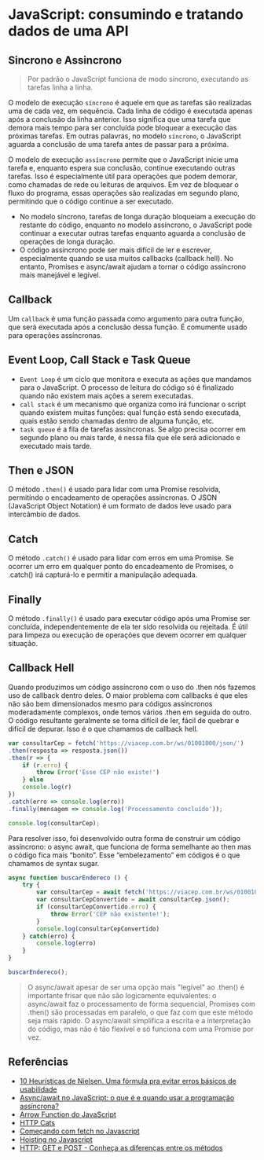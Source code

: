 # JavaScript: consumindo e tratando dados de uma API

## Sincrono e Assincrono

> Por padrão o JavaScript funciona de modo síncrono, executando as tarefas linha a linha.

O modelo de execução `síncrono` é aquele em que as tarefas são realizadas uma de cada vez, em sequência. Cada linha de código é executada apenas após a conclusão da linha anterior. Isso significa que uma tarefa que demora mais tempo para ser concluída pode bloquear a execução das próximas tarefas. Em outras palavras, no modelo `síncrono`, o JavaScript aguarda a conclusão de uma tarefa antes de passar para a próxima.

O modelo de execução `assíncrono` permite que o JavaScript inicie uma tarefa e, enquanto espera sua conclusão, continue executando outras tarefas. Isso é especialmente útil para operações que podem demorar, como chamadas de rede ou leituras de arquivos. Em vez de bloquear o fluxo do programa, essas operações são realizadas em segundo plano, permitindo que o código continue a ser executado.

- No modelo síncrono, tarefas de longa duração bloqueiam a execução do restante do código, enquanto no modelo assíncrono, o JavaScript pode continuar a executar outras tarefas enquanto aguarda a conclusão de operações de longa duração.
- O código assíncrono pode ser mais difícil de ler e escrever, especialmente quando se usa muitos callbacks (callback hell). No entanto, Promises e async/await ajudam a tornar o código assíncrono mais manejável e legível.

## Callback

Um `callback` é uma função passada como argumento para outra função, que será executada após a conclusão dessa função. É comumente usado para operações assíncronas.

## Event Loop, Call Stack e Task Queue

- `Event Loop` é um ciclo que monitora e executa as ações que mandamos para o JavaScript. O processo de leitura do código só é finalizado quando não existem mais ações a serem executadas. 
- `call stack` é um mecanismo que organiza como irá funcionar o script quando existem muitas funções: qual função está sendo executada, quais estão sendo chamadas dentro de alguma função, etc. 
- `task queue` é a fila de tarefas assíncronas. Se algo precisa ocorrer em segundo plano ou mais tarde, é nessa fila que ele será adicionado e executado mais tarde.

## Then e JSON

O método `.then()` é usado para lidar com uma Promise resolvida, permitindo o encadeamento de operações assíncronas. O JSON (JavaScript Object Notation) é um formato de dados leve usado para intercâmbio de dados.

## Catch

O método `.catch()` é usado para lidar com erros em uma Promise. Se ocorrer um erro em qualquer ponto do encadeamento de Promises, o .catch() irá capturá-lo e permitir a manipulação adequada.

## Finally

O método `.finally()` é usado para executar código após uma Promise ser concluída, independentemente de ela ter sido resolvida ou rejeitada. É útil para limpeza ou execução de operações que devem ocorrer em qualquer situação.

## Callback Hell

Quando produzimos um código assíncrono com o uso do .then nós fazemos uso de callback dentro deles. O maior problema com callbacks é que eles não são bem dimensionados mesmo para códigos assíncronos moderadamente complexos, onde temos vários .then em seguida do outro. O código resultante geralmente se torna difícil de ler, fácil de quebrar e difícil de depurar. Isso é o que chamamos de callback hell.

```js
var consultarCep = fetch('https://viacep.com.br/ws/01001000/json/')
.then(resposta => resposta.json())
.then(r => {
    if (r.erro) {
        throw Error('Esse CEP não existe!')
    } else
    console.log(r)
})
.catch(erro => console.log(erro))
.finally(mensagem => console.log('Processamento concluído'));

console.log(consultarCep);
```

Para resolver isso, foi desenvolvido outra forma de construir um código assíncrono: o async await, que funciona de forma semelhante ao then mas o código fica mais “bonito”. Esse “embelezamento” em códigos é o que chamamos de syntax sugar.

```js
async function buscarEndereco () {
    try {
        var consultarCep = await fetch('https://viacep.com.br/ws/01001000/json/');
        var consultarCepConvertido = await consultarCep.json();
        if (consultarCepConvertido.erro) {
            throw Error('CEP não existente!');
        }
        console.log(consultarCepConvertido)
    } catch(erro) {
        console.log(erro)
    }
}

buscarEndereco();
```

> O async/await apesar de ser uma opção mais "legível" ao .then() é importante frisar que não são logicamente equivalentes: o async/await faz o processamento de forma sequencial, Promises com .then() são processadas em paralelo, o que faz com que este método seja mais rápido. O async/await simplifica a escrita e a interpretação do código, mas não é tão flexível e só funciona com uma Promise por vez. 

## Referências

- [10 Heurísticas de Nielsen. Uma fórmula pra evitar erros básicos de usabilidade](https://www.alura.com.br/artigos/10-heuristicas-de-nielsen-uma-formula-pra-evitar-erros-basicos-de-usabilidade?_gl=1*fou6t8*_ga*MTg4Mzg1ODg3OS4xNzEzNDA2NTEy*_ga_1EPWSW3PCS*MTcxNzk2MDYyOS4zNS4xLjE3MTc5NjE2NTguMC4wLjA.)
- [Async/await no JavaScript: o que é e quando usar a programação assíncrona?](https://www.alura.com.br/artigos/async-await-no-javascript-o-que-e-e-quando-usar?_gl=1*1a5vf33*_ga*MTg4Mzg1ODg3OS4xNzEzNDA2NTEy*_ga_1EPWSW3PCS*MTcxNzk1MTI5Mi4zNC4xLjE3MTc5NTc4OTEuMC4wLjA.)
- [Arrow Function do JavaScript](https://www.youtube.com/watch?v=3EkS9-P3cIM)
- [HTTP Cats](https://http.cat/)
- [Começando com fetch no Javascript](https://www.alura.com.br/artigos/comecando-com-fetch-no-javascript?_gl=1*r3gib4*_ga*MTg4Mzg1ODg3OS4xNzEzNDA2NTEy*_ga_1EPWSW3PCS*MTcxNzk1MTI5Mi4zNC4xLjE3MTc5NTY4NzYuMC4wLjA.)
- [Hoisting no Javascript](https://www.alura.com.br/artigos/hoisting-no-javascript?_gl=1*kon7pl*_ga*MTg4Mzg1ODg3OS4xNzEzNDA2NTEy*_ga_1EPWSW3PCS*MTcxNzk1MTI5Mi4zNC4xLjE3MTc5NTM0MTMuMC4wLjA.)
- [HTTP: GET e POST - Conheça as diferenças entre os métodos](https://www.alura.com.br/artigos/diferencas-entre-get-e-post)